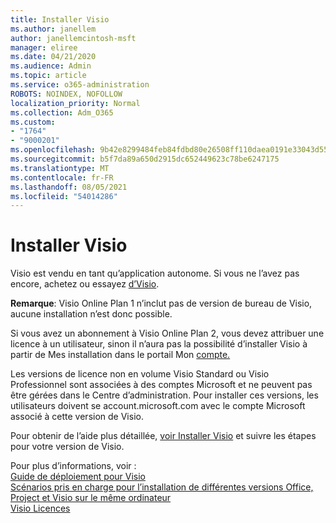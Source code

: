 ```yaml
---
title: Installer Visio
ms.author: janellem
author: janellemcintosh-msft
manager: eliree
ms.date: 04/21/2020
ms.audience: Admin
ms.topic: article
ms.service: o365-administration
ROBOTS: NOINDEX, NOFOLLOW
localization_priority: Normal
ms.collection: Adm_O365
ms.custom:
- "1764"
- "9000201"
ms.openlocfilehash: 9b42e8299484feb84fdbd80e26508ff110daea0191e33043d55ac9880f12919d
ms.sourcegitcommit: b5f7da89a650d2915dc652449623c78be6247175
ms.translationtype: MT
ms.contentlocale: fr-FR
ms.lasthandoff: 08/05/2021
ms.locfileid: "54014286"
---
```

# <a name="install-visio"></a>Installer Visio

Visio est vendu en tant qu’application autonome. Si vous ne l’avez pas encore, achetez ou essayez [d’Visio](https://products.office.com/visio). 

**Remarque**: Visio Online Plan 1 n’inclut pas de version de bureau de Visio, aucune installation n’est donc possible.

Si vous avez un abonnement à Visio Online Plan [](https://docs.microsoft.com/microsoft-365/admin/add-users/add-users) 2, vous devez attribuer une licence à un utilisateur,  sinon il n’aura pas la possibilité d’installer Visio à partir de Mes installation dans le portail Mon [compte.](https://portal.office.com/account#installs) 

Les versions de licence non en volume Visio Standard ou Visio Professionnel sont associées à des comptes Microsoft et ne peuvent pas être gérées dans le Centre d’administration. Pour installer ces versions, les [](https://account.microsoft.com) utilisateurs doivent se account.microsoft.com avec le compte Microsoft associé à cette version de Visio.

Pour obtenir de l’aide plus détaillée, [voir Installer Visio](https://support.office.com/article/f98f21e3-aa02-4827-9167-ddab5b025710?wt.mc_id=OfficeAdm_ClientDIA_Alchemy1764) et suivre les étapes pour votre version de Visio.

Pour plus d’informations, voir :<br>
[Guide de déploiement pour Visio](https://docs.microsoft.com/deployoffice/deployment-guide-for-visio)<br>
[Scénarios pris en charge pour l’installation de différentes versions Office, Project et Visio sur le même ordinateur](https://docs.microsoft.com/deployoffice/install-different-office-visio-and-project-versions-on-the-same-computer)<br>
[Visio Licences](https://products.office.com/visio/microsoft-visio-volume-licensing-visio-for-multiple-users)